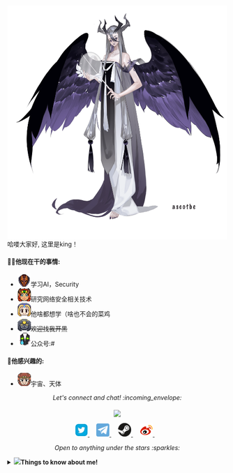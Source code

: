 
<img align="right" src="/Image/Katyusha.png" width='553px' height='536px'>

哈喽大家好, 这里是king！



#### 👨‍💻他现在干的事情:

- <img src="/Image/dac15_frog.gif" width="30px" alt="hi">学习AI，Security
- <img src="/Image/happy.gif" width="30px" alt="hi">研究网络安全相关技术
- <img src="/Image/huff.gif" width="30px" alt="hi">他啥都想学（啥也不会的菜鸡
- <img src="/Image/stars.gif" width="30px" alt="hi">~~欢迎找我开黑~~
- <img src="/Image/tear.gif" width="30px" alt="hi">公众号:#

#### :green_heart:他感兴趣的:

- <img src="/Image/snort.gif" width="30px" alt="hi">宇宙、天体

  

<p align="center"> 
  <i> Let's connect and chat! :incoming_envelope: </i>
</p>
<p align="center"> 
	<img src="https://komarev.com/ghpvc/?username=w0xking&color=green&label=Welcome" align="middle" />
</p>
<p align="center">
  <a href="https://twitter.com/#"><img src="/MySvgs/twitter.svg" width="30px" alt="Twitter">     </a> &nbsp; &nbsp;
  <a href="https://t.me/#"><img src="/MySvgs/telegram.svg" width="30px" alt="Telegram">    </a> &nbsp; &nbsp;
  <a href="https://steamcommunity.com/id/3"><img src="/MySvgs/steam.svg" width="30px" alt="Steam">    </a> &nbsp; &nbsp;
    <a href="https://weibo.com/u/3"><img src="/MySvgs/Weibo.svg" width="30px" alt="Weibo">    </a> &nbsp; &nbsp;
</p>
<p align="center">
  <i> Open to anything under the stars :sparkles: </i>
</p>






<details>
  <summary> <b>  <img src="https://media.giphy.com/media/VgCDAzcKvsR6OM0uWg/giphy.gif" width="50">Things to know about me! </b></summary>


 <!-- [![Github Stats By Anurag](https://github-readme-stats.vercel.app/api?username=w0xking&show_icons=true&title_color=fff&icon_color=79ff97&text_color=9f9f9f&bg_color=151515)](https://github.com/w0xking/) -->
 [![Github Stats By Anurag](https://api.star-history.com/svg?repos=w0xking/Medusa&repos=w0xking/Kernelhub&repos=w0xking/ReiAyanami&repos=w0xking/HackerMind&repos=w0xking/CounterStrike&type=Date)](https://github.com/w0xking/)

![Github Stats By Anurag](https://raw.githubusercontent.com/w0xking/w0xking/master/github-metrics/steam.svg)

</details>

